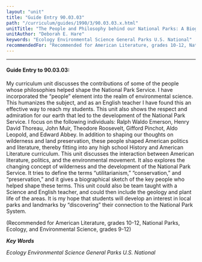 ```yaml
---
layout: "unit"
title: "Guide Entry 90.03.03"
path: "/curriculum/guides/1990/3/90.03.03.x.html"
unitTitle: "The People and Philosophy behind our National Parks: A Biographical Curriculum Unit"
unitAuthor: "Deborah E. Hare"
keywords: "Ecology Environmental Science General Parks U.S. National"
recommendedFor: "Recommended for American Literature, grades 10-12, National Parks, Ecology, and Environmental Science, grades 9-12"
---
```

<body>
<hr/>
<h4>
Guide Entry to 90.03.03:
</h4>
My curriculum unit discusses the contributions of some of the people whose philosophies helped shape the National Park Service. I have incorporated the “people” element into the realm of environmental science. This humanizes the subject, and as an English teacher I have found this an effective way to reach my students. This unit also shows the respect and admiration for our earth that led to the development of the National Park Service. I focus on the following individuals: Ralph Waldo Emerson, Henry David Thoreau, John Muir, Theodore Roosevelt, Gifford Pinchot, Aldo Leopold, and Edward Abbey. In addition to shaping our thoughts on wilderness and land preservation, these people shaped American politics and literature, thereby fitting into any high school History and American Literature curriculum. This unit discusses the interaction between American literature, politics, and the environmental movement. It also explores the changing concept of wilderness and the development of the National Park Service. It tries to define the terms “utilitarianism,” “conservation,” and “preservation,” and it gives a biographical sketch of the key people who helped shape these terms. This unit could also be team taught with a Science and English teacher, and could then include the geology and plant life of the areas. It is my hope that students will develop an interest in local parks and landmarks by “discovering” their connection to the National Park System.
<p>
(Recommended for American Literature, grades 10-12, National Parks, Ecology, and Environmental Science, grades 9-12)
</p>
<p>
<b>
<i>
Key Words
</i>
</b>
<br/>
</p>
<p>
<i>
Ecology Environmental Science General Parks U.S. National
</i>
</p>
</body>
